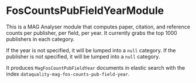 # FosCountsPubFieldYearModule

This is a MAG Analyser module that computes paper, citation, and reference counts per publisher, per field, per year. It currently grabs the top 1000 publishers in each category.

If the year is not specified, it will be lumped into a ```null``` category.  If the publisher is not specified, it will be lumped into a ```null``` category.

It produces ```MagFosCountPubFieldYear``` documents in elastic search with the index
```dataquality-mag-fos-counts-pub-field-year```.